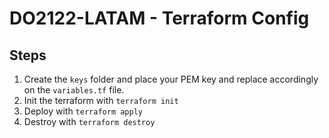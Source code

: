 # DO2122-LATAM - Terraform Config

## Steps

1. Create the `keys` folder and place your PEM key and replace accordingly on the `variables.tf` file.
2. Init the terraform with `terraform init`
3. Deploy with `terraform apply`
4. Destroy with `terraform destroy`
